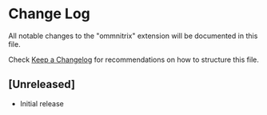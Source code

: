 # Change Log

All notable changes to the "ommnitrix" extension will be documented in this file.

Check [Keep a Changelog](http://keepachangelog.com/) for recommendations on how to structure this file.

## [Unreleased]

- Initial release
